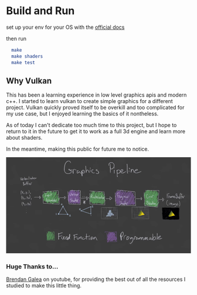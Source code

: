 # Build and Run
set up your env for your OS with the [official docs](https://vulkan-tutorial.com/Development_environment)

then run 
```cmake
  make
  make shaders
  make test
```


## Why Vulkan
This has been a learning experience in low level graphics apis and modern c++. 
I started to learn vulkan to create simple graphics for a different project. 
Vulkan quickly proved itself to be overkill and too complicated for my use case, but I enjoyed learning the basics of it nontheless.

As of today I can't dedicate too much time to this project, but I hope to return to it in the future to get it to work as a full 3d engine and learn more about shaders.

In the meantime, making this public for future me to notice.

![Pipeline img](pipeline.png)

### Huge Thanks to...
[Brendan Galea](https://www.youtube.com/@BrendanGalea) on youtube, for providing the best out of all the resources I studied to make this little thing.
